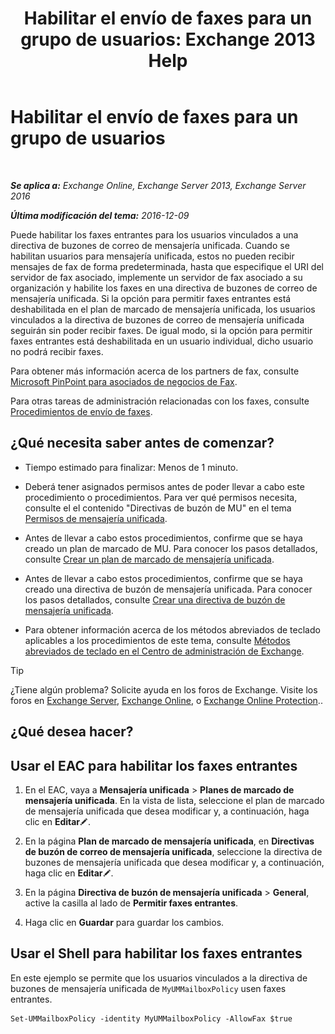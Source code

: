 ﻿---
title: 'Habilitar el envío de faxes para un grupo de usuarios: Exchange 2013 Help'
TOCTitle: Habilitar el envío de faxes para un grupo de usuarios
ms:assetid: b8d9f54d-ff06-4942-83e1-fc6c4ad02178
ms:mtpsurl: https://technet.microsoft.com/es-es/library/Ee423556(v=EXCHG.150)
ms:contentKeyID: 52061873
ms.date: 05/22/2018
mtps_version: v=EXCHG.150
ms.translationtype: MT
---

# Habilitar el envío de faxes para un grupo de usuarios

 

_**Se aplica a:** Exchange Online, Exchange Server 2013, Exchange Server 2016_

_**Última modificación del tema:** 2016-12-09_

Puede habilitar los faxes entrantes para los usuarios vinculados a una directiva de buzones de correo de mensajería unificada. Cuando se habilitan usuarios para mensajería unificada, estos no pueden recibir mensajes de fax de forma predeterminada, hasta que especifique el URI del servidor de fax asociado, implemente un servidor de fax asociado a su organización y habilite los faxes en una directiva de buzones de correo de mensajería unificada. Si la opción para permitir faxes entrantes está deshabilitada en el plan de marcado de mensajería unificada, los usuarios vinculados a la directiva de buzones de correo de mensajería unificada seguirán sin poder recibir faxes. De igual modo, si la opción para permitir faxes entrantes está deshabilitada en un usuario individual, dicho usuario no podrá recibir faxes.

Para obtener más información acerca de los partners de fax, consulte [Microsoft PinPoint para asociados de negocios de Fax](https://go.microsoft.com/fwlink/?linkid=190238).

Para otras tareas de administración relacionadas con los faxes, consulte [Procedimientos de envío de faxes](faxing-procedures-exchange-2013-help.md).

## ¿Qué necesita saber antes de comenzar?

  - Tiempo estimado para finalizar: Menos de 1 minuto.

  - Deberá tener asignados permisos antes de poder llevar a cabo este procedimiento o procedimientos. Para ver qué permisos necesita, consulte el el contenido "Directivas de buzón de MU" en el tema [Permisos de mensajería unificada](unified-messaging-permissions-exchange-2013-help.md).

  - Antes de llevar a cabo estos procedimientos, confirme que se haya creado un plan de marcado de MU. Para conocer los pasos detallados, consulte [Crear un plan de marcado de mensajería unificada](create-a-um-dial-plan-exchange-2013-help.md).

  - Antes de llevar a cabo estos procedimientos, confirme que se haya creado una directiva de buzón de mensajería unificada. Para conocer los pasos detallados, consulte [Crear una directiva de buzón de mensajería unificada](create-a-um-mailbox-policy-exchange-2013-help.md).

  - Para obtener información acerca de los métodos abreviados de teclado aplicables a los procedimientos de este tema, consulte [Métodos abreviados de teclado en el Centro de administración de Exchange](keyboard-shortcuts-in-the-exchange-admin-center-exchange-online-protection-help.md).


> [!TIP]
> ¿Tiene algún problema? Solicite ayuda en los foros de Exchange. Visite los foros en <A href="https://go.microsoft.com/fwlink/p/?linkid=60612">Exchange Server</A>, <A href="https://go.microsoft.com/fwlink/p/?linkid=267542">Exchange Online</A>, o <A href="https://go.microsoft.com/fwlink/p/?linkid=285351">Exchange Online Protection</A>..



## ¿Qué desea hacer?

## Usar el EAC para habilitar los faxes entrantes

1.  En el EAC, vaya a **Mensajería unificada** \> **Planes de marcado de mensajería unificada**. En la vista de lista, seleccione el plan de marcado de mensajería unificada que desea modificar y, a continuación, haga clic en **Editar**![Icono Editar](images/Bb124582.6f53ccb2-1f13-4c02-bea0-30690e6ea71d(EXCHG.150).gif "Icono Editar").

2.  En la página **Plan de marcado de mensajería unificada**, en **Directivas de buzón de correo de mensajería unificada**, seleccione la directiva de buzones de mensajería unificada que desea modificar y, a continuación, haga clic en **Editar**![Icono Editar](images/Bb124582.6f53ccb2-1f13-4c02-bea0-30690e6ea71d(EXCHG.150).gif "Icono Editar").

3.  En la página **Directiva de buzón de mensajería unificada** \> **General**, active la casilla al lado de **Permitir faxes entrantes**.

4.  Haga clic en **Guardar** para guardar los cambios.

## Usar el Shell para habilitar los faxes entrantes

En este ejemplo se permite que los usuarios vinculados a la directiva de buzones de mensajería unificada de `MyUMMailboxPolicy` usen faxes entrantes.

    Set-UMMailboxPolicy -identity MyUMMailboxPolicy -AllowFax $true

